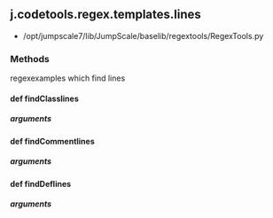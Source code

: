 ## j.codetools.regex.templates.lines

- /opt/jumpscale7/lib/JumpScale/baselib/regextools/RegexTools.py

### Methods

regexexamples which find lines

#### def findClasslines 
##### arguments

#### def findCommentlines 
##### arguments

#### def findDeflines 
##### arguments


